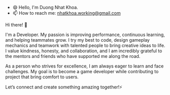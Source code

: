 - 😄 Hello, I'm Duong Nhat Khoa.
- 📫 How to reach me: nhatkhoa.working@gmail.com

Hi there! 👋

I'm a Developer. My passion is improving performance, continuous learning, and helping teammates grow. I try my best to code, design gameplay mechanics and teamwork with talented people to bring creative ideas to life. I value kindness, honesty, and collaboration, and I am incredibly grateful to the mentors and friends who have supported me along the road.

As a person who strives for excellence, I am always eager to learn and face challenges. My goal is to become a game developer while contributing to project that bring comfort to users.

Let’s connect and create something amazing together!⚡
